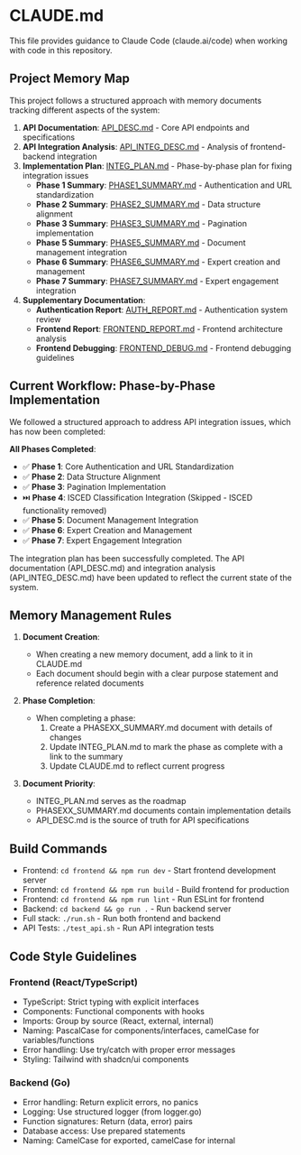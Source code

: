 # CLAUDE.md

This file provides guidance to Claude Code (claude.ai/code) when working with code in this repository.

## Project Memory Map

This project follows a structured approach with memory documents tracking different aspects of the system:

1. **API Documentation**: [API_DESC.md](API_DESC.md) - Core API endpoints and specifications
2. **API Integration Analysis**: [API_INTEG_DESC.md](API_INTEG_DESC.md) - Analysis of frontend-backend integration
3. **Implementation Plan**: [INTEG_PLAN.md](INTEG_PLAN.md) - Phase-by-phase plan for fixing integration issues
   - **Phase 1 Summary**: [PHASE1_SUMMARY.md](PHASE1_SUMMARY.md) - Authentication and URL standardization
   - **Phase 2 Summary**: [PHASE2_SUMMARY.md](PHASE2_SUMMARY.md) - Data structure alignment
   - **Phase 3 Summary**: [PHASE3_SUMMARY.md](PHASE3_SUMMARY.md) - Pagination implementation
   - **Phase 5 Summary**: [PHASE5_SUMMARY.md](PHASE5_SUMMARY.md) - Document management integration
   - **Phase 6 Summary**: [PHASE6_SUMMARY.md](PHASE6_SUMMARY.md) - Expert creation and management
   - **Phase 7 Summary**: [PHASE7_SUMMARY.md](PHASE7_SUMMARY.md) - Expert engagement integration
4. **Supplementary Documentation**:
   - **Authentication Report**: [AUTH_REPORT.md](AUTH_REPORT.md) - Authentication system review
   - **Frontend Report**: [FRONTEND_REPORT.md](FRONTEND_REPORT.md) - Frontend architecture analysis
   - **Frontend Debugging**: [FRONTEND_DEBUG.md](FRONTEND_DEBUG.md) - Frontend debugging guidelines

## Current Workflow: Phase-by-Phase Implementation

We followed a structured approach to address API integration issues, which has now been completed:

**All Phases Completed**:
   - ✅ **Phase 1**: Core Authentication and URL Standardization
   - ✅ **Phase 2**: Data Structure Alignment
   - ✅ **Phase 3**: Pagination Implementation
   - ⏭️ **Phase 4**: ISCED Classification Integration (Skipped - ISCED functionality removed)
   - ✅ **Phase 5**: Document Management Integration
   - ✅ **Phase 6**: Expert Creation and Management
   - ✅ **Phase 7**: Expert Engagement Integration

The integration plan has been successfully completed. The API documentation (API_DESC.md) and integration analysis (API_INTEG_DESC.md) have been updated to reflect the current state of the system.

## Memory Management Rules

1. **Document Creation**:
   - When creating a new memory document, add a link to it in CLAUDE.md
   - Each document should begin with a clear purpose statement and reference related documents

2. **Phase Completion**:
   - When completing a phase:
     1. Create a PHASEXX_SUMMARY.md document with details of changes
     2. Update INTEG_PLAN.md to mark the phase as complete with a link to the summary
     3. Update CLAUDE.md to reflect current progress

3. **Document Priority**:
   - INTEG_PLAN.md serves as the roadmap
   - PHASEXX_SUMMARY.md documents contain implementation details
   - API_DESC.md is the source of truth for API specifications

## Build Commands
- Frontend: `cd frontend && npm run dev` - Start frontend development server
- Frontend: `cd frontend && npm run build` - Build frontend for production
- Frontend: `cd frontend && npm run lint` - Run ESLint for frontend
- Backend: `cd backend && go run .` - Run backend server
- Full stack: `./run.sh` - Run both frontend and backend
- API Tests: `./test_api.sh` - Run API integration tests

## Code Style Guidelines

### Frontend (React/TypeScript)
- TypeScript: Strict typing with explicit interfaces
- Components: Functional components with hooks
- Imports: Group by source (React, external, internal)
- Naming: PascalCase for components/interfaces, camelCase for variables/functions
- Error handling: Use try/catch with proper error messages
- Styling: Tailwind with shadcn/ui components

### Backend (Go)
- Error handling: Return explicit errors, no panics
- Logging: Use structured logger (from logger.go)
- Function signatures: Return (data, error) pairs
- Database access: Use prepared statements
- Naming: CamelCase for exported, camelCase for internal

